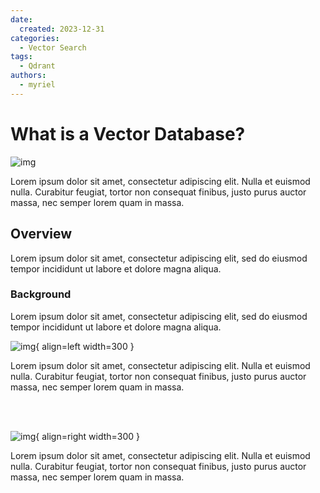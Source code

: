 ```yaml
---
date:
  created: 2023-12-31
categories:
  - Vector Search
tags:
  - Qdrant
authors:
  - myriel
---
```

# What is a Vector Database?

![img](/img/vector-database.png)

Lorem ipsum dolor sit amet, consectetur adipiscing elit. Nulla et euismod
nulla. Curabitur feugiat, tortor non consequat finibus, justo purus auctor
massa, nec semper lorem quam in massa.

<!-- more -->

## Overview
Lorem ipsum dolor sit amet, consectetur adipiscing elit, sed do eiusmod
tempor incididunt ut labore et dolore magna aliqua.

### Background

Lorem ipsum dolor sit amet, consectetur adipiscing elit, sed do eiusmod
tempor incididunt ut labore et dolore magna aliqua.

<div class="result" markdown>

![img](/img/vector-database.png){ align=left width=300 }

Lorem ipsum dolor sit amet, consectetur adipiscing elit. Nulla et euismod
nulla. Curabitur feugiat, tortor non consequat finibus, justo purus auctor
massa, nec semper lorem quam in massa.

</div>

</br>
</br>

<div class="result" markdown>

![img](/img/vector-database.png){ align=right width=300 }

Lorem ipsum dolor sit amet, consectetur adipiscing elit. Nulla et euismod
nulla. Curabitur feugiat, tortor non consequat finibus, justo purus auctor
massa, nec semper lorem quam in massa.

</div>


